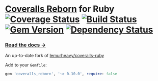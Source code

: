 # [Coveralls Reborn](http://coveralls.io) for Ruby [![Coverage Status](https://coveralls.io/repos/github/tagliala/coveralls-ruby-reborn/badge.svg?branch=master)](https://coveralls.io/github/tagliala/coveralls-ruby-reborn?branch=master) [![Build Status](https://secure.travis-ci.org/tagliala/coveralls-ruby-reborn.svg?branch=master)](https://travis-ci.org/tagliala/coveralls-ruby-reborn) [![Gem Version](https://badge.fury.io/rb/coveralls_reborn.svg)](http://badge.fury.io/rb/coveralls_reborn) [![Dependency Status](https://gemnasium.com/badges/github.com/tagliala/coveralls-ruby-reborn.svg)](https://gemnasium.com/github.com/tagliala/coveralls-ruby-reborn)

### [Read the docs &rarr;](https://coveralls.zendesk.com/hc/en-us/articles/201769485-Ruby-Rails)

An up-to-date fork of [lemurheavy/coveralls-ruby](https://github.com/lemurheavy/coveralls-ruby)

Add to your `Gemfile`:

```rb
gem 'coveralls_reborn', '~> 0.10.0', require: false
```
